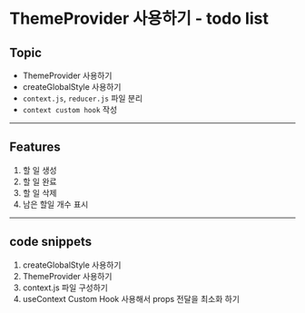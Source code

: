 # ThemeProvider 사용하기 - todo list

## Topic

- ThemeProvider 사용하기
- createGlobalStyle 사용하기
- `context.js`, `reducer.js` 파일 분리
- `context custom hook` 작성

---

## Features

1. 할 일 생성
2. 할 일 완료
3. 할 일 삭제
4. 남은 할일 개수 표시

---

## code snippets

1. createGlobalStyle 사용하기
2. ThemeProvider 사용하기
3. context.js 파일 구성하기
4. useContext Custom Hook 사용해서 props 전달을 최소화 하기
